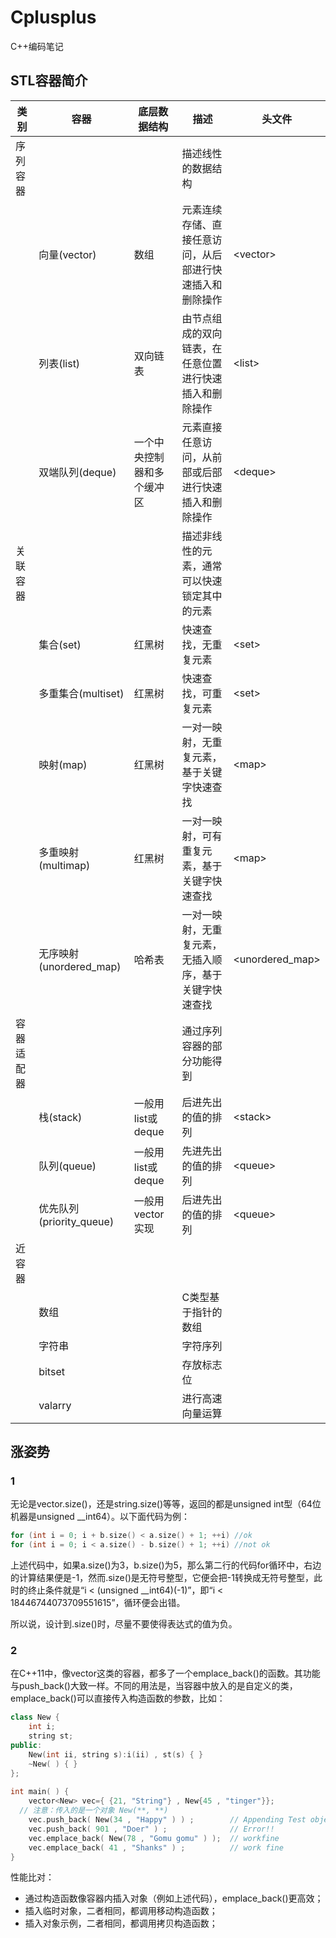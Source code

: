 # Cplusplus
C++编码笔记

## STL容器简介
| 类别 | 容器 | 底层数据结构 | 描述 | 头文件 | 
| ---- | ---- | ---- | ---- | ---- |
|序列容器| | | 描述线性的数据结构|
||向量(vector)|数组|元素连续存储、直接任意访问，从后部进行快速插入和删除操作| \<vector> |
||列表(list)|双向链表| 由节点组成的双向链表，在任意位置进行快速插入和删除操作|\<list>|
||双端队列(deque)|一个中央控制器和多个缓冲区|元素直接任意访问，从前部或后部进行快速插入和删除操作|\<deque>|
|关联容器|||描述非线性的元素，通常可以快速锁定其中的元素||
||集合(set)|红黑树|快速查找，无重复元素|\<set>|
||多重集合(multiset)|红黑树|快速查找，可重复元素|\<set>|
||映射(map)|红黑树|一对一映射，无重复元素，基于关键字快速查找|\<map>|
||多重映射(multimap)|红黑树|一对一映射，可有重复元素，基于关键字快速查找|\<map>|
||无序映射(unordered_map)|哈希表|一对一映射，无重复元素，无插入顺序，基于关键字快速查找|\<unordered_map>|
|容器适配器|||通过序列容器的部分功能得到||
||栈(stack)|一般用list或deque|后进先出的值的排列|\<stack>|
||队列(queue)|一般用list或deque|先进先出的值的排列|\<queue>|
||优先队列(priority_queue)|一般用vector实现|后进先出的值的排列|\<queue>|
|近容器|||||
||数组||C类型基于指针的数组||
||字符串||字符序列||
||bitset||存放标志位||
||valarry||进行高速向量运算||

## 涨姿势

### 1
无论是vector.size()，还是string.size()等等，返回的都是unsigned int型（64位机器是unsigned __int64）。以下面代码为例：
```cpp
for (int i = 0; i + b.size() < a.size() + 1; ++i) //ok
for (int i = 0; i < a.size() - b.size() + 1; ++i) //not ok
```
上述代码中，如果a.size()为3，b.size()为5，那么第二行的代码for循环中，右边的计算结果便是-1，然而.size()是无符号整型，它便会把-1转换成无符号整型，此时的终止条件就是“i < (unsigned __int64)(-1)”，即“i < 18446744073709551615”，循环便会出错。

所以说，设计到.size()时，尽量不要使得表达式的值为负。

### 2
在C++11中，像vector这类的容器，都多了一个emplace_back()的函数。其功能与push_back()大致一样。不同的用法是，当容器中放入的是自定义的类，emplace_back()可以直接传入构造函数的参数，比如：
```cpp
class New {
    int i;
    string st;
public:
    New(int ii, string s):i(ii) , st(s) { }
    ~New( ) { }
};
 
int main( ) {
    vector<New> vec={ {21, "String"} , New{45 , "tinger"}};
  // 注意：传入的是一个对象 New(**, **)
    vec.push_back( New(34 , "Happy" ) ) ;        // Appending Test object
    vec.push_back( 901 , "Doer" ) ;              // Error!!
    vec.emplace_back( New(78 , "Gomu gomu" ) );  // workfine
    vec.emplace_back( 41 , "Shanks" ) ;          // work fine
}
```
性能比对：
- 通过构造函数像容器内插入对象（例如上述代码），emplace_back()更高效；
- 插入临时对象，二者相同，都调用移动构造函数；
- 插入对象示例，二者相同，都调用拷贝构造函数；